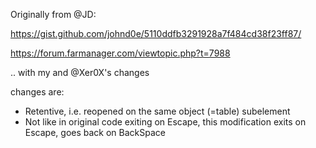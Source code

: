 Originally from @JD:

https://gist.github.com/johnd0e/5110ddfb3291928a7f484cd38f23ff87/

https://forum.farmanager.com/viewtopic.php?t=7988

.. with my and @Xer0X's changes

changes are:
* Retentive, i.e. reopened on the same object (=table) subelement
* Not like in original code exiting on Escape, 
this modification exits on Escape, goes back on BackSpace


